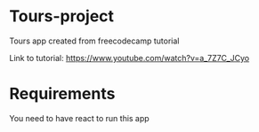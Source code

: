 # Tours-project
Tours app created from freecodecamp tutorial

Link to tutorial: https://www.youtube.com/watch?v=a_7Z7C_JCyo

# Requirements
You need to have react to run this app
